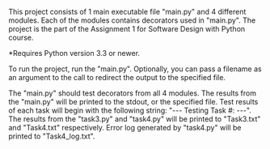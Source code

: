 This project consists of 1 main executable file "main.py" and 4 different modules. Each of the modules contains decorators used in "main.py". The project is the part of the Assignment 1 for Software Design with Python course.

*Requires Python version 3.3 or newer.


To run the project, run the "main.py". Optionally, you can pass a filename as an argument to the call to redirect the output to the specified file.

The "main.py" should test decorators from all 4 modules. The results from the "main.py" will be printed to the stdout, or the specified file. Test results of each task will begin with the following string: "---   Testing Task #:   ---". The results from the "task3.py" and "task4.py" will be printed to "Task3.txt" and "Task4.txt" respectively. Error log generated by "task4.py" will be printed to "Task4_log.txt".